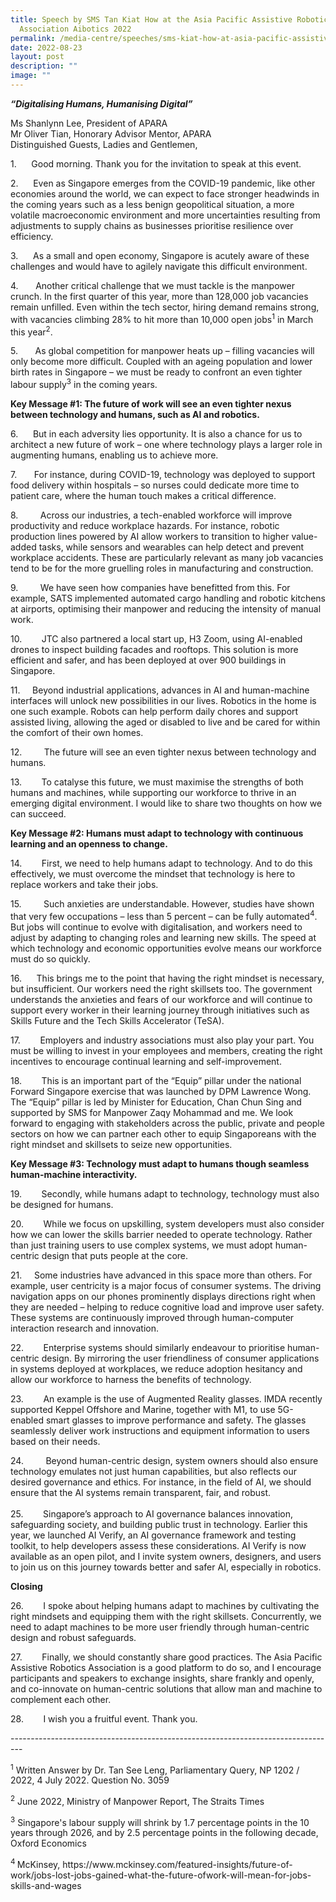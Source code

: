 ```yaml
---
title: Speech by SMS Tan Kiat How at the Asia Pacific Assistive Robotics
  Association Aibotics 2022
permalink: /media-centre/speeches/sms-kiat-how-at-asia-pacific-assistive-robotics-association-2022/
date: 2022-08-23
layout: post
description: ""
image: ""
---
```

<p style="text-align: left;"><strong><em>“Digitalising Humans, Humanising Digital”</em></strong></p>
<p>Ms Shanlynn Lee, President of APARA<br>
Mr Oliver Tian, Honorary Advisor Mentor, APARA<br>
Distinguished Guests, Ladies and Gentlemen,</p>
<p>
1.<span style="white-space: pre;">		</span>Good morning. Thank you for the invitation to speak at this event.</p>
<p>
2.<span style="white-space: pre;">		</span>Even as Singapore emerges from the COVID-19 pandemic, like other economies around the world, we can expect to face stronger headwinds in the coming years such as a less benign geopolitical situation, a more volatile macroeconomic environment and more uncertainties resulting from adjustments to supply chains as businesses prioritise resilience over efficiency.</p>
<p>3.&nbsp;<span style="white-space: pre;">		</span>As a small and open economy, Singapore is acutely aware of these challenges and would have to agilely navigate this difficult environment.</p>
<p>4.<span style="white-space: pre;">		</span>Another critical challenge that we must tackle is the manpower crunch. In the first quarter of this year, more than 128,000 job vacancies remain unfilled. Even within the tech sector, hiring demand remains strong, with vacancies climbing 28% to hit more than 10,000 open jobs<sup>1</sup> in March this year<sup>2</sup>.</p>
<p>5.<span style="white-space: pre;">		</span>As global competition for manpower heats up – filling vacancies will only become more difficult. Coupled with an ageing population and lower birth rates in Singapore – we must be ready to confront an even tighter labour supply<sup>3</sup> in the coming years.</p>
<p>
<strong>Key Message #1: The future of work will see an even tighter nexus between technology and humans, such as AI and robotics.</strong></p>
<p>6.&nbsp;<span style="white-space: pre;">		</span>But in each adversity lies opportunity. It is also a chance for us to architect a new future of work – one where technology plays a larger role in augmenting humans, enabling us to achieve more.</p>
<p>7.<span style="white-space: pre;">		</span>For instance, during COVID-19, technology was deployed to support food delivery within hospitals – so nurses could dedicate more time to patient care, where the human touch makes a critical difference.</p>
<p>
</p>
<p>
8.&nbsp;<span style="white-space: pre;">		</span>Across our industries, a tech-enabled workforce will improve productivity and reduce workplace hazards. For instance, robotic production lines powered by AI allow workers to transition to higher value-added tasks, while sensors and wearables can help detect and prevent workplace accidents. These are particularly relevant as many job vacancies tend to be for the more gruelling roles in manufacturing and construction.</p>
<p>
9.&nbsp;<span style="white-space: pre;">		</span>We have seen how companies have benefitted from this. For example, SATS implemented automated cargo handling and robotic kitchens at airports, optimising their manpower and reducing the intensity of manual work.</p>
<p>
10.&nbsp;<span style="white-space: pre;">		</span>JTC also partnered a local start up, H3 Zoom, using AI-enabled drones to inspect building facades and rooftops. This solution is more efficient and safer, and has been deployed at over 900 buildings in Singapore.</p>
<p>
11.<span style="white-space: pre;">		</span>Beyond industrial applications, advances in AI and human-machine interfaces&nbsp;will unlock new possibilities in our lives. Robotics in the home is one such example. Robots can help perform daily chores and support assisted living, allowing the aged or disabled to live and be cared for within the comfort of their own homes.</p>
<p>12.&nbsp;<span style="white-space: pre;">		</span>The future will see an even tighter nexus between technology and humans.</p>
<p>
13.&nbsp;<span style="white-space: pre;">		</span>To catalyse this future, we must maximise the strengths of both humans and machines, while supporting our workforce to thrive in an emerging digital environment. I would like to share two thoughts on how we can succeed.</p>
<p>
<strong>Key Message #2: Humans must adapt to technology with continuous learning and an openness to change.</strong></p>
<p>
14.&nbsp;<span style="white-space: pre;">		</span>First, we need to help humans adapt to technology. And to do this effectively, we must overcome the mindset that technology is here to replace workers and take their jobs.</p>
<p>15.&nbsp;<span style="white-space: pre;">		</span>Such anxieties are understandable. However, studies have shown that very few occupations – less than 5 percent – can be fully automated<sup>4</sup>. But jobs will continue to evolve with digitalisation, and workers need to adjust by adapting to changing roles and learning new skills. The speed at which technology and economic opportunities evolve means our workforce must do so quickly.</p>
<p>16.<span style="white-space: pre;">		</span>This brings me to the point that having the right mindset is necessary, but insufficient. Our workers need the right skillsets too. The government understands the anxieties and fears of our workforce and will continue to support every worker in their learning journey through initiatives such as Skills Future and the Tech Skills Accelerator (TeSA).</p>
<p>
17.&nbsp;<span style="white-space: pre;">		</span>Employers and industry associations must also play your part. You must be willing to invest in your employees and members, creating the right incentives to encourage continual learning and self-improvement.</p>
<p>
18.&nbsp;<span style="white-space: pre;">		</span>This is an important part of the “Equip” pillar under the national Forward Singapore exercise that was launched by DPM Lawrence Wong. The “Equip” pillar is led by Minister for Education, Chan Chun Sing and supported by SMS for Manpower Zaqy Mohammad and me. We look forward to engaging with stakeholders across the public, private and people sectors on how we can partner each other to equip Singaporeans with the right mindset and skillsets to seize new opportunities.</p>
<p><strong>Key Message #3: Technology must adapt to humans though seamless human-machine interactivity.</strong></p>
<p>
19.&nbsp;<span style="white-space: pre;">		</span>Secondly, while humans adapt to technology, technology must also be designed for humans.</p>
<p>
20.&nbsp;<span style="white-space: pre;">		</span>While we focus on upskilling, system developers must also consider how we can lower the skills barrier needed to operate technology. Rather than just training users to use complex systems, we must adopt human-centric design that puts people at the core.</p>
<p>
21.<span style="white-space: pre;">		</span>Some industries have advanced in this space more than others. For example, user centricity is a major focus of consumer systems. The driving navigation apps on our phones prominently displays directions right when they are needed – helping to reduce cognitive load and improve user safety. These systems are continuously improved through human-computer interaction research and innovation.</p>
<p>
22.&nbsp;<span style="white-space: pre;">		</span>Enterprise systems should similarly endeavour to prioritise human-centric design. By mirroring the user friendliness of consumer applications in systems deployed at workplaces, we reduce adoption hesitancy and allow our workforce to harness the benefits of technology.</p>
<p>
23.&nbsp;<span style="white-space: pre;">		</span>An example is the use of Augmented Reality glasses. IMDA recently supported Keppel Offshore and Marine, together with M1, to use 5G-enabled smart glasses to improve performance and safety. The glasses seamlessly deliver work instructions and equipment information to users based on their needs.</p>
<p>24.&nbsp;<span style="white-space: pre;">		</span>Beyond human-centric design, system owners should also ensure technology emulates not just human capabilities, but also reflects our desired governance and ethics. For instance, in the field of AI, we should ensure that the AI systems remain transparent, fair, and robust.<br>
<br>
25.&nbsp;<span style="white-space: pre;">		</span>Singapore’s approach to AI governance balances innovation, safeguarding society, and building public trust in technology. Earlier this year, we launched AI Verify, an AI governance framework and testing toolkit, to help developers assess these considerations. AI Verify is now available as an open pilot, and I invite system owners, designers, and users to join us on this journey towards better and safer AI, especially in robotics.</p>
<p>
<strong>Closing</strong></p>
<p>
26.&nbsp;<span style="white-space: pre;">		</span>I spoke about helping humans adapt to machines by cultivating the right mindsets and equipping them with the right skillsets. Concurrently, we need to adapt machines to be more user friendly through human-centric design and robust safeguards.</p>
<p>
27.&nbsp;<span style="white-space: pre;">		</span>Finally, we should constantly share good practices. The Asia Pacific Assistive Robotics Association is a good platform to do so, and I encourage participants and speakers to exchange insights, share frankly and openly, and co-innovate on human-centric solutions that allow man and machine to complement each other.</p>
<p>
28.&nbsp;<span style="white-space: pre;">		</span>I wish you a fruitful event. Thank you.</p>
<div>---------------------------------------------------------------------------------</div>
<p><sup>1</sup>&nbsp;Written Answer by Dr. Tan See Leng, Parliamentary Query, NP 1202 / 2022, 4 July 2022. Question No. 3059</p>
<p>
<sup>2</sup>&nbsp;June 2022, Ministry of Manpower Report, The Straits Times</p>
<p>
<sup>3</sup>&nbsp;Singapore's labour supply will shrink by 1.7 percentage points in the 10 years through 2026, and by 2.5 percentage points in the following decade, Oxford Economics</p>
<p><sup>4&nbsp;</sup>McKinsey, https://www.mckinsey.com/featured-insights/future-of-work/jobs-lost-jobs-gained-what-the-future-ofwork-will-mean-for-jobs-skills-and-wages</p>